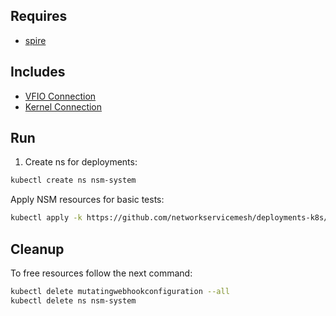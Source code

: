 ## Requires

- [spire](../spire)

## Includes

- [VFIO Connection](../use-cases/Vfio2Noop)
- [Kernel Connection](../use-cases/SriovKernel2Noop)

## Run

1. Create ns for deployments:
```bash
kubectl create ns nsm-system
```

Apply NSM resources for basic tests:
```bash
kubectl apply -k https://github.com/networkservicemesh/deployments-k8s/examples/sriov?ref=10d80c60aa08509ba7e510bb14c453c5adb51a09
```

## Cleanup

To free resources follow the next command:
```bash
kubectl delete mutatingwebhookconfiguration --all
kubectl delete ns nsm-system
```

